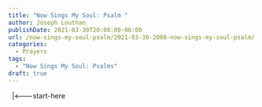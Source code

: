 ```yaml
---
title: "Now Sings My Soul: Psalm "
author: Joseph Louthan
publishDate: 2021-03-30T20:00:00-06:00
url: /now-sings-my-soul-psalm/2021-03-30-2000-now-sings-my-soul-psalm/
categories:
  - Prayers
tags:
  - "Now Sings My Soul: Psalms"
draft: true
---
```

<div style="font-variant: small-caps;">

</div>
&nbsp;
    |<---start-here
